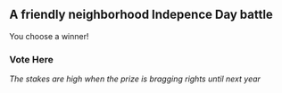 ## A friendly neighborhood Indepence Day battle 

You choose a winner!

### Vote Here

_The stakes are high when the prize is bragging rights until next year_

